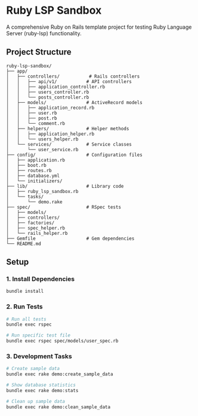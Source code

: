 # Ruby LSP Sandbox

A comprehensive Ruby on Rails template project for testing Ruby Language Server (ruby-lsp) functionality.

## Project Structure

```
ruby-lsp-sandbox/
├── app/
│   ├── controllers/           # Rails controllers
│   │   ├── api/v1/           # API controllers
│   │   ├── application_controller.rb
│   │   ├── users_controller.rb
│   │   └── posts_controller.rb
│   ├── models/               # ActiveRecord models
│   │   ├── application_record.rb
│   │   ├── user.rb
│   │   ├── post.rb
│   │   └── comment.rb
│   ├── helpers/              # Helper methods
│   │   ├── application_helper.rb
│   │   └── users_helper.rb
│   └── services/             # Service classes
│       └── user_service.rb
├── config/                   # Configuration files
│   ├── application.rb
│   ├── boot.rb
│   ├── routes.rb
│   ├── database.yml
│   └── initializers/
├── lib/                      # Library code
│   ├── ruby_lsp_sandbox.rb
│   └── tasks/
│       └── demo.rake
├── spec/                     # RSpec tests
│   ├── models/
│   ├── controllers/
│   ├── factories/
│   ├── spec_helper.rb
│   └── rails_helper.rb
├── Gemfile                   # Gem dependencies
└── README.md
```

## Setup

### 1. Install Dependencies

```bash
bundle install
```

### 2. Run Tests

```bash
# Run all tests
bundle exec rspec

# Run specific test file
bundle exec rspec spec/models/user_spec.rb
```

### 3. Development Tasks

```bash
# Create sample data
bundle exec rake demo:create_sample_data

# Show database statistics
bundle exec rake demo:stats

# Clean up sample data
bundle exec rake demo:clean_sample_data
```